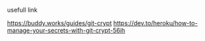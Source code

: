 usefull link 

https://buddy.works/guides/git-crypt
https://dev.to/heroku/how-to-manage-your-secrets-with-git-crypt-56ih
